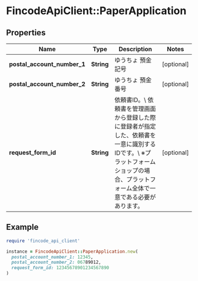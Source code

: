 # FincodeApiClient::PaperApplication

## Properties

| Name | Type | Description | Notes |
| ---- | ---- | ----------- | ----- |
| **postal_account_number_1** | **String** | ゆうちょ 預金記号  | [optional] |
| **postal_account_number_2** | **String** | ゆうちょ 預金番号  | [optional] |
| **request_form_id** | **String** | 依頼書ID。\\ 依頼書を管理画面から登録した際に登録者が指定した、依頼書を一意に識別するIDです。\\ ※プラットフォームショップの場合、プラットフォーム全体で一意である必要があります。  | [optional] |

## Example

```ruby
require 'fincode_api_client'

instance = FincodeApiClient::PaperApplication.new(
  postal_account_number_1: 12345,
  postal_account_number_2: 06789012,
  request_form_id: 12345678901234567890
)
```

